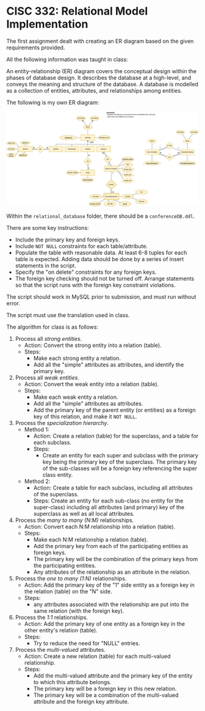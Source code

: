 # CISC 332: Relational Model Implementation 

The first assignment dealt with creating an ER diagram based on the given requirements provided. 

All the following information was taught in class:

An entity-relationship (ER) diagram covers the conceptual design within the phases of database design. It describes the database at a high-level, and conveys the meaning and structure of the database. A database is modelled as a collection of entities, attributes, and relationships among entities. 

The following is my own ER diagram:

<div align="center">    
    <img src="er_diagram/erdiagram.jpg"></img>
    <figcaption></figcaption>
</div> 

Within the ```relational_database``` folder, there should be a ```conferenceDB.ddl```. 

There are some key instructions:
- Include the primary key and foreign keys.
- Include ```NOT NULL``` constraints for each table/attribute.
- Populate the table with reasonable data. At least 6-8 tuples for each table is expected. Adding data should be done by a series of insert statements in the script.
- Specify the "on delete" constraints for any foreign keys. 
- The foreign key checking should not be turned off. Arrange statements so that the script runs with the foreign key constraint violations.

The script should work in MySQL prior to submission, and must run without error. 

The script must use the translation used in class.

The algorithm for class is as follows:

1. Process all *strong entities*.
    - Action: Convert the strong entity into a relation (table).
    - Steps:
        - Make each strong entity a relation.
        - Add all the "simple" attributes as attributes, and identify the primary key.
2. Process all *weak entities*.
    - Action: Convert the weak entity into a relation (table).
    - Steps: 
        - Make each weak entity a relation.
        - Add all the "simple" attributes as attributes.
        - Add the primary key of the parent entity (or entities) as a foreign key of this relation, and make it ```NOT NULL```.
3. Process the *specialization hierarchy*.
    - Method 1:
        - Action: Create a relation (table) for the superclass, and a table for each subclass.
        - Steps:
            - Create an entity for each super and subclass with the primary key being the primary key of the superclass. The primary key of the sub-classes will be a foreign key referencing the super class entity.
    - Method 2:
        - Action: Create a table for each subclass, including all attributes of the superclass.
        - Steps: Create an entity for each sub-class (no entity for the super-class) including all attributes (and primary) key of the superclass as well as all local attributes.
4. Process the *many to many (N:M)* relationships.
    - Action: Convert each N:M relationship into a relation (table).
    - Steps:
        - Make each N:M relationship a relation (table).
        - Add the primary key from each of the participating entities as foreign keys.
        - The primary key will be the combination of the primary keys from the participating entities.
        - Any attributes of the relationship as an attribute in the relation.
5. Process the *one to many (1:N)* relationships.
    - Action: Add the primary key of the "1" side entity as a foreign key in the relation (table) on the "N" side.
    - Steps:
        - any attributes associated with the relationship are put into the same relation (with the foreign key).
6. Process the *1:1* relationships.
    - Action: Add the primary key of one entity as a foreign key in the other entity's relation (table). 
    - Steps:
        - Try to reduce the need for "NULL" entries.
7. Process the *multi-valued* attributes.
    - Action: Create a new relation (table) for each multi-valued relationship.
    - Steps:
        - Add the multi-valued attribute and the primary key of the entity to which this attribute belongs.
        - The primary key will be a foreign key in this new relation.
        - The primary key will be a combination of the multi-valued attribute and the foreign key attribute.

